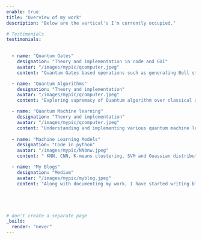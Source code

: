 ```yaml
---
enable: true
title: "Overview of my work"
description: "Below are the vertical's I'm currently occupied."

# Testimonials
testimonials:
 

  - name: "Quantum Gates"
    designation: "Theory and implementation in code and GUI"
    avatar: "/images/mypic/qcomputer.jpeg"
    content: "Quantum Gates based operations such as generating Bell states, GHZ state, Werener state, realization of superposition and Entanglement and much more."

  - name: "Quantum Algorithms"
    designation: "Theory and implementation"
    avatar: "/images/mypic/qcomputer.jpeg"
    content: "Exploring supremacy of Quantum algorithm over classical algorithm. Some realization include Deutch-Jozsa, Groover and Bernstein-Vazirani algorithm."

  - name: "Quantum Machine learning"
    designation: "Theory and implementation"
    avatar: "/images/mypic/qcomputer.jpeg"
    content: "Understanding and implementing various quantum machine learning algorithm. Also finding real time applications for better performance over existing classical algorithms. "
   
  - name: "Machine Learning Models"
    designation: "Code in python"
    avatar: "/images/mypic/NNbnw.jpeg"
    content: " KNN, CNN, K-means clustering, SVM and Guassian distribution were some of my works done during my course at IIT Jodhpur. Check out my work at machine learning page."

  - name: "My Blogs"
    designation: "Medium"
    avatar: "/images/mypic/myblog.jpeg"
    content: "Along with documenting my work, I have started writing blogs on quantum computing. I write blogs mostly related quantum and machine learning. Check more in blogs page."





# don't create a separate page
_build:
  render: "never"
---
```

